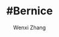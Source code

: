 ---
layout: project
title: "#Bernice"
author: Wenxi Zhang
year: 2024
image: /img/2024/bernice/cover.png
---